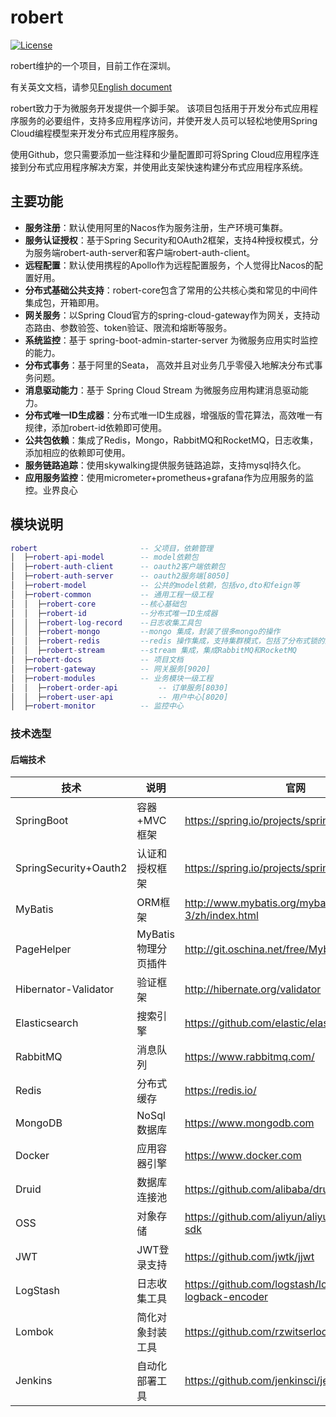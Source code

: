 # robert

[![License](https://img.shields.io/badge/license-Apache%202-4EB1BA.svg)](https://www.apache.org/licenses/LICENSE-2.0.html)

robert维护的一个项目，目前工作在深圳。

有关英文文档，请参见[English document](https://github.com/yulo2020/robert/blob/master/README-en.md)

robert致力于为微服务开发提供一个脚手架。 该项目包括用于开发分布式应用程序服务的必要组件，支持多应用程序访问，并使开发人员可以轻松地使用Spring Cloud编程模型来开发分布式应用程序服务。

使用Github，您只需要添加一些注释和少量配置即可将Spring Cloud应用程序连接到分布式应用程序解决方案，并使用此支架快速构建分布式应用程序系统。

## 主要功能
* **服务注册**：默认使用阿里的Nacos作为服务注册，生产环境可集群。
* **服务认证授权**：基于Spring Security和OAuth2框架，支持4种授权模式，分为服务端robert-auth-server和客户端robert-auth-client。
* **远程配置**：默认使用携程的Apollo作为远程配置服务，个人觉得比Nacos的配置好用。
* **分布式基础公共支持**：robert-core包含了常用的公共核心类和常见的中间件集成包，开箱即用。
* **网关服务**：以Spring Cloud官方的spring-cloud-gateway作为网关，支持动态路由、参数验签、token验证、限流和熔断等服务。
* **系统监控**：基于 spring-boot-admin-starter-server 为微服务应用实时监控的能力。
* **分布式事务**：基于阿里的Seata， 高效并且对业务几乎零侵入地解决分布式事务问题。
* **消息驱动能力**：基于 Spring Cloud Stream 为微服务应用构建消息驱动能力。
* **分布式唯一ID生成器**：分布式唯一ID生成器，增强版的雪花算法，高效唯一有规律，添加robert-id依赖即可使用。
* **公共包依赖**：集成了Redis，Mongo，RabbitMQ和RocketMQ，日志收集，添加相应的依赖即可使用。
* **服务链路追踪**：使用skywalking提供服务链路追踪，支持mysql持久化。
* **应用服务监控**：使用micrometer+prometheus+grafana作为应用服务的监控。业界良心



## 模块说明
```lua
robert                       -- 父项目，依赖管理
│  ├─robert-api-model        -- model依赖包
│  ├─robert-auth-client      -- oauth2客户端依赖包
│  ├─robert-auth-server      -- oauth2服务端[8050]
│  ├─robert-model            -- 公共的model依赖，包括vo,dto和feign等
│  ├─robert-common           -- 通用工程一级工程
│  │  ├─robert-core          --核心基础包
│  │  ├─robert-id            --分布式唯一ID生成器
│  │  ├─robert-log-record    --日志收集工具包
│  │  ├─robert-mongo         --mongo 集成，封装了很多mongo的操作
│  │  ├─robert-redis         --redis 操作集成，支持集群模式，包括了分布式锁的封装
│  │  ├─robert-stream        --stream 集成，集成RabbitMQ和RocketMQ
│  ├─robert-docs             -- 项目文档
│  ├─robert-gateway          -- 网关服务[9020]
│  ├─robert-modules          -- 业务模块一级工程
│  │  ├─robert-order-api         -- 订单服务[8030]
│  │  ├─robert-user-api          -- 用户中心[8020]
│  ├─robert-monitor          -- 监控中心

```

### 技术选型

#### 后端技术

| 技术                   | 说明                | 官网                                                 |
| --------------------   | -------------------| ---------------------------------------------------- |
| SpringBoot             | 容器+MVC框架        | https://spring.io/projects/spring-boot               |
| SpringSecurity+Oauth2  | 认证和授权框架       | https://spring.io/projects/spring-security           |
| MyBatis                | ORM框架             | http://www.mybatis.org/mybatis-3/zh/index.html       |         |
| PageHelper             | MyBatis物理分页插件  | http://git.oschina.net/free/Mybatis_PageHelper       |          |
| Hibernator-Validator   | 验证框架            | http://hibernate.org/validator                       |
| Elasticsearch          | 搜索引擎            | https://github.com/elastic/elasticsearch             |
| RabbitMQ               | 消息队列            | https://www.rabbitmq.com/                            |
| Redis                  | 分布式缓存          | https://redis.io/                                    |
| MongoDB                | NoSql数据库         | https://www.mongodb.com                              |
| Docker                 | 应用容器引擎        | https://www.docker.com                               |
| Druid                  | 数据库连接池         | https://github.com/alibaba/druid                     |
| OSS                    | 对象存储            | https://github.com/aliyun/aliyun-oss-java-sdk        |                    |
| JWT                    | JWT登录支持         | https://github.com/jwtk/jjwt                         |
| LogStash               | 日志收集工具        | https://github.com/logstash/logstash-logback-encoder |
| Lombok                 | 简化对象封装工具    | https://github.com/rzwitserloot/lombok               |
| Jenkins                | 自动化部署工具      | https://github.com/jenkinsci/jenkins






